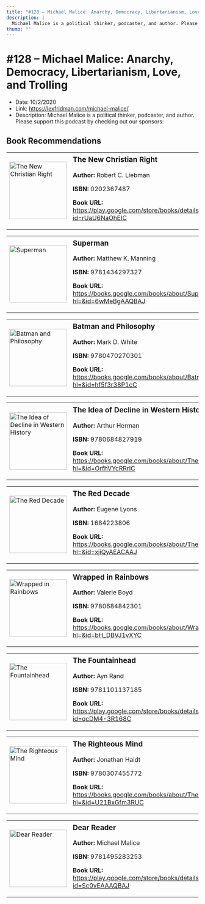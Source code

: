 ```yaml
---
title: "#128 – Michael Malice: Anarchy, Democracy, Libertarianism, Love, and Trolling"
description: |
  Michael Malice is a political thinker, podcaster, and author. Please support this podcast by checking out our sponsors:"
thumb: ""
---
```


# #128 – Michael Malice: Anarchy, Democracy, Libertarianism, Love, and Trolling

  - Date: 10/2/2020
  - Link: https://lexfridman.com/michael-malice/
  - Description: Michael Malice is a political thinker, podcaster, and author. Please support this podcast by checking out our sponsors:

## Book Recommendations

<table style="border: none;"><tr style="border: none;"><td style="border: none;"><img src="http://books.google.com/books/content?id=rUaU6NaOhEIC&printsec=frontcover&img=1&zoom=1&edge=curl&source=gbs_api" alt="The New Christian Right" width="150" style="vertical-align: top;"></td><td style="border: none; vertical-align: top;"><h3 style='margin-top: 5'>The New Christian Right</h3><p><strong>Author:</strong> Robert C. Liebman</p><p><strong>ISBN:</strong> 0202367487</p><p><strong>Book URL:</strong> <a href="https://play.google.com/store/books/details?id=rUaU6NaOhEIC">https://play.google.com/store/books/details?id=rUaU6NaOhEIC</a></p></td></tr></table>
<table style="border: none;"><tr style="border: none;"><td style="border: none;"><img src="http://books.google.com/books/content?id=6wMeBgAAQBAJ&printsec=frontcover&img=1&zoom=1&edge=curl&source=gbs_api" alt="Superman" width="150" style="vertical-align: top;"></td><td style="border: none; vertical-align: top;"><h3 style='margin-top: 5'>Superman</h3><p><strong>Author:</strong> Matthew K. Manning</p><p><strong>ISBN:</strong> 9781434297327</p><p><strong>Book URL:</strong> <a href="https://books.google.com/books/about/Superman.html?hl=&id=6wMeBgAAQBAJ">https://books.google.com/books/about/Superman.html?hl=&id=6wMeBgAAQBAJ</a></p></td></tr></table>
<table style="border: none;"><tr style="border: none;"><td style="border: none;"><img src="http://books.google.com/books/content?id=hf5f3r38P1cC&printsec=frontcover&img=1&zoom=1&edge=curl&source=gbs_api" alt="Batman and Philosophy" width="150" style="vertical-align: top;"></td><td style="border: none; vertical-align: top;"><h3 style='margin-top: 5'>Batman and Philosophy</h3><p><strong>Author:</strong> Mark D. White</p><p><strong>ISBN:</strong> 9780470270301</p><p><strong>Book URL:</strong> <a href="https://books.google.com/books/about/Batman_and_Philosophy.html?hl=&id=hf5f3r38P1cC">https://books.google.com/books/about/Batman_and_Philosophy.html?hl=&id=hf5f3r38P1cC</a></p></td></tr></table>
<table style="border: none;"><tr style="border: none;"><td style="border: none;"><img src="http://books.google.com/books/content?id=OrfhVYcRRrIC&printsec=frontcover&img=1&zoom=1&edge=curl&source=gbs_api" alt="The Idea of Decline in Western History" width="150" style="vertical-align: top;"></td><td style="border: none; vertical-align: top;"><h3 style='margin-top: 5'>The Idea of Decline in Western History</h3><p><strong>Author:</strong> Arthur Herman</p><p><strong>ISBN:</strong> 9780684827919</p><p><strong>Book URL:</strong> <a href="https://books.google.com/books/about/The_Idea_of_Decline_in_Western_History.html?hl=&id=OrfhVYcRRrIC">https://books.google.com/books/about/The_Idea_of_Decline_in_Western_History.html?hl=&id=OrfhVYcRRrIC</a></p></td></tr></table>
<table style="border: none;"><tr style="border: none;"><td style="border: none;"><img src="http://books.google.com/books/content?id=xjiQyAEACAAJ&printsec=frontcover&img=1&zoom=1&source=gbs_api" alt="The Red Decade" width="150" style="vertical-align: top;"></td><td style="border: none; vertical-align: top;"><h3 style='margin-top: 5'>The Red Decade</h3><p><strong>Author:</strong> Eugene Lyons</p><p><strong>ISBN:</strong> 1684223806</p><p><strong>Book URL:</strong> <a href="https://books.google.com/books/about/The_Red_Decade.html?hl=&id=xjiQyAEACAAJ">https://books.google.com/books/about/The_Red_Decade.html?hl=&id=xjiQyAEACAAJ</a></p></td></tr></table>
<table style="border: none;"><tr style="border: none;"><td style="border: none;"><img src="http://books.google.com/books/content?id=bH_DBVJ1vXYC&printsec=frontcover&img=1&zoom=1&edge=curl&source=gbs_api" alt="Wrapped in Rainbows" width="150" style="vertical-align: top;"></td><td style="border: none; vertical-align: top;"><h3 style='margin-top: 5'>Wrapped in Rainbows</h3><p><strong>Author:</strong> Valerie Boyd</p><p><strong>ISBN:</strong> 9780684842301</p><p><strong>Book URL:</strong> <a href="https://books.google.com/books/about/Wrapped_in_Rainbows.html?hl=&id=bH_DBVJ1vXYC">https://books.google.com/books/about/Wrapped_in_Rainbows.html?hl=&id=bH_DBVJ1vXYC</a></p></td></tr></table>
<table style="border: none;"><tr style="border: none;"><td style="border: none;"><img src="http://books.google.com/books/content?id=qcDM4-3R168C&printsec=frontcover&img=1&zoom=1&edge=curl&source=gbs_api" alt="The Fountainhead" width="150" style="vertical-align: top;"></td><td style="border: none; vertical-align: top;"><h3 style='margin-top: 5'>The Fountainhead</h3><p><strong>Author:</strong> Ayn Rand</p><p><strong>ISBN:</strong> 9781101137185</p><p><strong>Book URL:</strong> <a href="https://play.google.com/store/books/details?id=qcDM4-3R168C">https://play.google.com/store/books/details?id=qcDM4-3R168C</a></p></td></tr></table>
<table style="border: none;"><tr style="border: none;"><td style="border: none;"><img src="http://books.google.com/books/content?id=U21BxGfm3RUC&printsec=frontcover&img=1&zoom=1&edge=curl&source=gbs_api" alt="The Righteous Mind" width="150" style="vertical-align: top;"></td><td style="border: none; vertical-align: top;"><h3 style='margin-top: 5'>The Righteous Mind</h3><p><strong>Author:</strong> Jonathan Haidt</p><p><strong>ISBN:</strong> 9780307455772</p><p><strong>Book URL:</strong> <a href="https://books.google.com/books/about/The_Righteous_Mind.html?hl=&id=U21BxGfm3RUC">https://books.google.com/books/about/The_Righteous_Mind.html?hl=&id=U21BxGfm3RUC</a></p></td></tr></table>
<table style="border: none;"><tr style="border: none;"><td style="border: none;"><img src="http://books.google.com/books/content?id=Sc0vEAAAQBAJ&printsec=frontcover&img=1&zoom=1&edge=curl&source=gbs_api" alt="Dear Reader" width="150" style="vertical-align: top;"></td><td style="border: none; vertical-align: top;"><h3 style='margin-top: 5'>Dear Reader</h3><p><strong>Author:</strong> Michael Malice</p><p><strong>ISBN:</strong> 9781495283253</p><p><strong>Book URL:</strong> <a href="https://play.google.com/store/books/details?id=Sc0vEAAAQBAJ">https://play.google.com/store/books/details?id=Sc0vEAAAQBAJ</a></p></td></tr></table>
